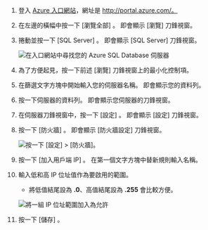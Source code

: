 
<!--
includes/sql-database-include-ip-address-22-v12portal.md

Latest Freshness check:  2016-03-21 , daleche.

As of circa 2015-09-04, the following topics might include this include:
articles/sql-database/sql-database-configure-firewall-settings.md
articles/sql-database/sql-database-connect-query.md


## Server-level firewall rules

### Add a server-level firewall rule through the new Azure portal
-->


1. 登入 [Azure 入口網站](https://portal.azure.com/)，網址是 http://portal.azure.com/。
2. 在左邊的橫幅中按一下 [瀏覽全部] 。 即會顯示 [瀏覽]  刀鋒視窗。
3. 捲動並按一下 [SQL Server] 。 即會顯示 [SQL Server]  刀鋒視窗。
   
    ![在入口網站中尋找您的 Azure SQL Database 伺服器][b21-FindServerInPortal]
4. 為了方便起見，按一下前述 [瀏覽]  刀鋒視窗上的最小化控制項。
5. 在篩選文字方塊中開始輸入您的伺服器名稱。 即會顯示您的資料列。
6. 按一下伺服器的資料列。 即會顯示您伺服器的刀鋒視窗。
7. 在伺服器刀鋒視窗中，按一下 [設定] 。 即會顯示 [設定]  刀鋒視窗。
8. 按一下 [防火牆] 。 即會顯示 [防火牆設定]  刀鋒視窗。
   
    ![按一下 [設定] > [防火牆]。][b31-SettingsFirewallNavig]
9. 按一下 [加入用戶端 IP] 。 在第一個文字方塊中替新規則輸入名稱。
10. 輸入低和高 IP 位址值作為要啟用的範圍。
    
    * 將低值結尾設為 **.0**、高值結尾設為 **.255** 會比較方便。
    
    ![將一組 IP 位址範圍加入為允許][b41-AddRange]
11. 按一下 [儲存] 。

<!-- Image references. -->

[b21-FindServerInPortal]: ./media/sql-database-include-ip-address-22-v12portal/firewall-ip-b21-v12portal-findsvr.png

[b31-SettingsFirewallNavig]: ./media/sql-database-include-ip-address-22-v12portal/firewall-ip-b31-v12portal-settingsfirewall.png

[b41-AddRange]: ./media/sql-database-include-ip-address-22-v12portal/firewall-ip-b41-v12portal-addrange.png



<!--
These includes/ files are a sequenced set, but you can pick and choose:

includes/sql-database-include-ip-address-22-v12portal.md
? includes/sql-database-include-ip-address-*.md
-->
